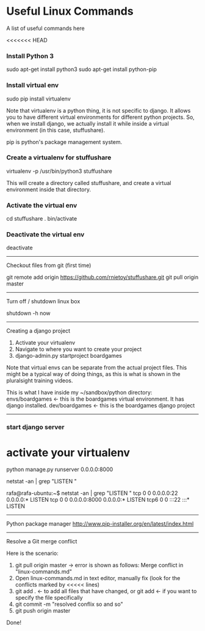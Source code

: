 Useful Linux Commands
=====================

A list of useful commands here

<<<<<<< HEAD
### Install Python 3 ###
sudo apt-get install python3
sudo apt-get install python-pip

### Install virtual env ###
sudo pip install virtualenv

Note that virtualenv is a python thing, it is not specific to django. It allows you to have
different virtual environments for different python projects. So, when we install django, we actually
install it while inside a virtual environment (in this case, stuffushare).

pip is python's package management system.

### Create a virtualenv for stuffushare ###
virtualenv -p /usr/bin/python3 stuffushare

This will create a directory called stuffushare, and create a virtual environment inside that
directory.

### Activate the virtual env ###
cd stuffushare
. bin/activate

### Deactivate the virtual env ###
deactivate

--------------------------------------------------------------------------------------------
Checkout files from git (first time)

git remote add origin https://github.com/rnietoy/stuffushare.git
git pull origin master

--------------------------------------------------------------------------------------------
Turn off / shutdown linux box

shutdown -h now

--------------------------------------------------------------------------------------------
Creating a django project

1. Activate your virtualenv
2. Navigate to where you want to create your project
3. django-admin.py startproject boardgames

Note that virtual envs can be separate from the actual project files. This might be a typical way
of doing things, as this is what is shown in the pluralsight training videos.

This is what I have inside my ~/sandbox/python directory:
envs/boardgames <- this is the boardgames virtual environment. It has django installed.
dev/boardgames <- this is the boardgames django project

--------------------------------------------------------------------------------------------
### start django server ###
# activate your virtualenv
python manage.py runserver 0.0.0.0:8000

netstat -an | grep "LISTEN "

rafa@rafa-ubuntu:~$ netstat -an | grep "LISTEN "
tcp        0      0 0.0.0.0:22              0.0.0.0:*               LISTEN
tcp        0      0 0.0.0.0:8000            0.0.0.0:*               LISTEN
tcp6       0      0 :::22                   :::*                    LISTEN

--------------------------------------------------------------------------------------------
Python package manager
http://www.pip-installer.org/en/latest/index.html

--------------------------------------------------------------------------------------------
Resolve a Git merge conflict

Here is the scenario:
1. git pull origin master
   -> error is shown as follows: Merge conflict in "linux-commands.md"
2. Open linux-commands.md in text editor, manually fix (look for the conflicts marked by <<<<< lines)
3. git add . <- to add all files that have changed, or
   git add <file name> <- if you want to specify the file specifically
4. git commit -m "resolved conflix so and so"
5. git push origin master

Done!

   
